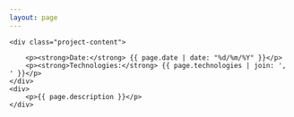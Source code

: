 ```yaml
---
layout: page
---
```


<html lang="en">
<head>
    <meta charset="UTF-8">
    <meta name="viewport" content="width=device-width, initial-scale=1.0">
    <title>{{ page.title }}</title>
</head>
<body>

    <div class="project-content">
        
        <p><strong>Date:</strong> {{ page.date | date: "%d/%m/%Y" }}</p>
        <p><strong>Technologies:</strong> {{ page.technologies | join: ', ' }}</p>
    </div>
    <div>
        <p>{{ page.description }}</p>
    </div>

</body>
</html>